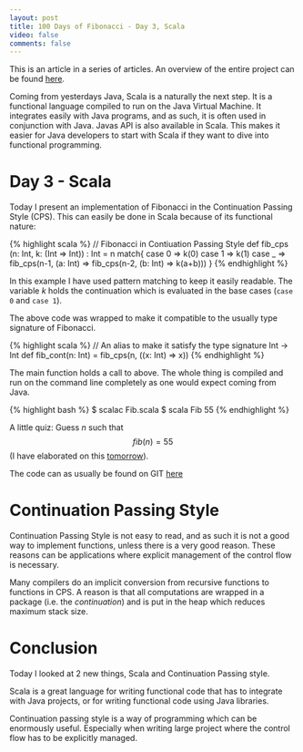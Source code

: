```yaml
---
layout: post
title: 100 Days of Fibonacci - Day 3, Scala
video: false
comments: false
---
```

This is an article in a series of articles. An overview of the entire
project can be found [here](/blog/100-days-of-fibonacci-overview/).

Coming from yesterdays Java, Scala is a naturally the next step. It is
a functional language compiled to run on the Java Virtual Machine.
It integrates easily with Java programs, and as such, it is often used
in conjunction with Java. Javas API is also available in Scala. This
makes it easier for Java developers to start with Scala if they
want to dive into functional programming.

# Day 3 - Scala
Today I present an implementation of Fibonacci in the Continuation Passing
Style (CPS). This can easily be done in Scala because of its functional
nature:

{% highlight scala %}
// Fibonacci in Contiuation Passing Style
def fib_cps (n: Int, k: (Int => Int)) : Int = n match{
    case 0 => k(0)
    case 1 => k(1)
    case _ => fib_cps(n-1, (a: Int) =>
        fib_cps(n-2, (b: Int) =>
            k(a+b)))
}
{% endhighlight %}

In this example I have used pattern matching to keep
it easily readable.
The variable _k_ holds the continuation which is evaluated
in the base cases (`case 0` and `case 1`).

The above code was wrapped to make it compatible to the
usually type signature of Fibonacci.

{% highlight scala %}
// An alias to make it satisfy the type signature Int -> Int
def fib_cont(n: Int) = fib_cps(n, ((x: Int) => x)) 
{% endhighlight %}

The main function holds a call to above. The whole thing is compiled
and run on the command line completely as one would expect coming
from Java.

{% highlight bash %}
$ scalac Fib.scala 
$ scala Fib
55
{% endhighlight %}

A little quiz: Guess _n_ such that $$ fib(n) = 55 $$ (I have elaborated on this
[tomorrow](/blog/100-days-of-fibonacci-day-4-prolog/)).

The code can as usually be found on GIT
[here](https://github.com/madsbuch/snippets/blob/master/fibonacci/Fib.scala)

# Continuation Passing Style
Continuation Passing Style is not easy to read, and as such it is not a
good way
to implement functions, unless there is a very good reason. These reasons
can be applications where explicit management of the control flow is
necessary.

Many compilers do an implicit conversion from recursive functions to
functions in CPS. A reason is that all computations are wrapped in a
package (i.e. the _continuation_) and is put in the heap which reduces
maximum stack size.

# Conclusion
Today I looked at 2 new things, Scala and Continuation Passing style.

Scala is a great language for writing functional code that has to
integrate with Java projects, or for writing functional code using
Java libraries.

Continuation passing style is a way of programming which can be enormously
useful. Especially when writing large project where the control flow has
to be explicitly managed.

